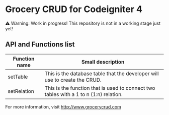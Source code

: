 Grocery CRUD for Codeigniter 4
=============
⚠️ Warning: Work in progress! This repository is not in a working stage just yet!

## API and Functions list

| Function name  | Small description |
| ------------- | ------------- |
| setTable  | This is the database table that the developer will use to create the CRUD.  |
| setRelation  | This is the function that is used to connect two tables with a 1 to n (1:n) relation.  |

For more information, visit http://www.grocerycrud.com